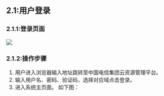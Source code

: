 ## 2.1:用户登录
### 2.1.1:登录页面

![](/images/login/login.png)
### 2.1.2:操作步骤
1.	用户进入浏览器输入地址跳转至中国电信集团云资源管理平台。
2.	输入用户名、密码、验证码，选择对应域点击登录。
3.	进入系统主页面。   如下图：


